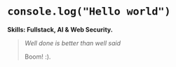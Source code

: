 # `console.log("Hello world")`

**Skills: Fullstack, AI & Web Security.**

> _Well done is better than well said_
>
> Boom! :).
